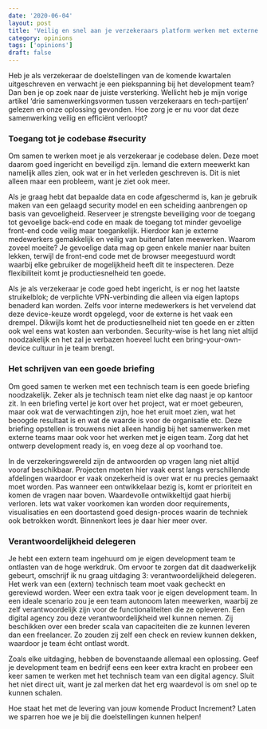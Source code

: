 ```yaml
---
date: '2020-06-04'
layout: post
title: 'Veilig en snel aan je verzekeraars platform werken met externe partijen'
category: opinions
tags: ['opinions']
draft: false
---
```


Heb je als verzekeraar de doelstellingen van de komende kwartalen uitgeschreven en verwacht je een piekspanning bij het development team? Dan ben je op zoek naar de juiste versterking. Wellicht heb je mijn vorige artikel ‘drie samenwerkingsvormen tussen verzekeraars en tech-partijen’ gelezen en onze oplossing gevonden. Hoe zorg je er nu voor dat deze samenwerking veilig en efficiënt verloopt?

### Toegang tot je codebase #security

Om samen te werken moet je als verzekeraar je codebase delen. Deze moet daarom goed ingericht en beveiligd zijn. Iemand die extern meewerkt kan namelijk alles zien, ook wat er in het verleden geschreven is. Dit is niet alleen maar een probleem, want je ziet ook meer.

Als je graag hebt dat bepaalde data en code afgeschermd is, kan je gebruik maken van een gelaagd security model en een scheiding aanbrengen op basis van gevoeligheid. Reserveer je strengste beveiliging voor de toegang tot gevoelige back-end code en maak de toegang tot minder gevoelige front-end code veilig maar toegankelijk. Hierdoor kan je externe medewerkers gemakkelijk en veilig van buitenaf laten meewerken. Waarom zoveel moeite? Je gevoelige data mag op geen enkele manier naar buiten lekken, terwijl de front-end code met de browser meegestuurd wordt waarbij elke gebruiker de mogelijkheid heeft dit te inspecteren. Deze flexibiliteit komt je productiesnelheid ten goede.

Als je als verzekeraar je code goed hebt ingericht, is er nog het laatste struikelblok; de verplichte VPN-verbinding die alleen via eigen laptops benaderd kan worden. Zelfs voor interne medewerkers is het vervelend dat deze device-keuze wordt opgelegd, voor de externe is het vaak een drempel. Dikwijls komt het de productiesnelheid niet ten goede en er zitten ook wel eens wat kosten aan verbonden. Security-wise is het lang niet altijd noodzakelijk en het zal je verbazen hoeveel lucht een bring-your-own-device cultuur in je team brengt.

### Het schrijven van een goede briefing

Om goed samen te werken met een technisch team is een goede briefing noodzakelijk. Zeker als je technisch team niet elke dag naast je op kantoor zit. In een briefing vertel je kort over het project, wat er moet gebeuren, maar ook wat de verwachtingen zijn, hoe het eruit moet zien, wat het beoogde resultaat is en wat de waarde is voor de organisatie etc. Deze briefing opstellen is trouwens niet alleen handig bij het samenwerken met externe teams maar ook voor het werken met je eigen team. Zorg dat het ontwerp development ready is, en voeg deze al op voorhand toe.

In de verzekeringswereld zijn de antwoorden op vragen lang niet altijd vooraf beschikbaar. Projecten moeten hier vaak eerst langs verschillende afdelingen waardoor er vaak onzekerheid is over wat er nu precies gemaakt moet worden. Pas wanneer een ontwikkelaar bezig is, komt er prioriteit en komen de vragen naar boven. Waardevolle ontwikkeltijd gaat hierbij verloren. Iets wat vaker voorkomen kan worden door requirements, visualisaties en een doortastend goed design-proces waarin de techniek ook betrokken wordt. Binnenkort lees je daar hier meer over.

### Verantwoordelijkheid delegeren

Je hebt een extern team ingehuurd om je eigen development team te ontlasten van de hoge werkdruk. Om ervoor te zorgen dat dit daadwerkelijk gebeurt, omschrijf ik nu graag uitdaging 3: verantwoordelijkheid delegeren. Het werk van een (extern) technisch team moet vaak gecheckt en gereviewd worden. Weer een extra taak voor je eigen development team. In een ideale scenario zou je een team autonoom laten meewerken, waarbij ze zelf verantwoordelijk zijn voor de functionaliteiten die ze opleveren. Een digital agency zou deze verantwoordelijkheid wel kunnen nemen. Zij beschikken over een breder scala van capaciteiten die ze kunnen leveren dan een freelancer. Zo zouden zij zelf een check en review kunnen dekken, waardoor je team écht ontlast wordt.

Zoals elke uitdaging, hebben de bovenstaande allemaal een oplossing. Geef je development team en bedrijf eens een keer extra kracht en probeer een keer samen te werken met het technisch team van een digital agency. Sluit het niet direct uit, want je zal merken dat het erg waardevol is om snel op te kunnen schalen.

Hoe staat het met de levering van jouw komende Product Increment? Laten we sparren hoe we je bij die doelstellingen kunnen helpen!
